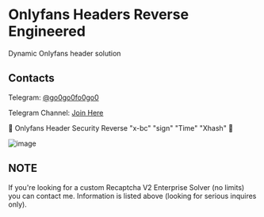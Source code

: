 # Onlyfans Headers Reverse Engineered

Dynamic Onlyfans header solution 

## Contacts

Telegram: [@go0go0fo0go0](https://t.me/go0go0fo0go0) 

Telegram Channel: [Join Here](https://t.me/+qP9G-_ii_XA1MGIx)

🔐 Onlyfans Header Security Reverse "x-bc" "sign" "Time" "Xhash" 🔐

![image](https://github.com/user-attachments/assets/3ef6aa36-d718-41c7-98d7-e7654c47338d)


## NOTE

If you're looking for a custom Recaptcha V2 Enterprise Solver (no limits) you can contact me. Information is listed above (looking for serious inquires only).
